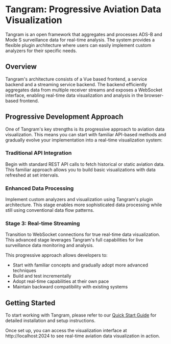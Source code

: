# Tangram: Progressive Aviation Data Visualization

Tangram is an open framework that aggregates and processes ADS-B and Mode S surveillance data for real-time analysis. The system provides a flexible plugin architecture where users can easily implement custom analyzers for their specific needs.

## Overview

Tangram's architecture consists of a Vue based frontend, a service backend and a streaming service backend. The backend efficiently aggregates data from multiple receiver streams and exposes a WebSocket interface, enabling real-time data visualization and analysis in the browser-based frontend.

## Progressive Development Approach

One of Tangram's key strengths is its progressive approach to aviation data visualization. This means you can start with familiar API-based methods and gradually evolve your implementation into a real-time visualization system:

### Traditional API Integration

Begin with standard REST API calls to fetch historical or static aviation data. This familiar approach allows you to build basic visualizations with data refreshed at set intervals.

### Enhanced Data Processing

Implement custom analyzers and visualization using Tangram's plugin architecture. This stage enables more sophisticated data processing while still using conventional data flow patterns.

### Stage 3: Real-time Streaming

Transition to WebSocket connections for true real-time data visualization. This advanced stage leverages Tangram's full capabilities for live surveillance data monitoring and analysis.

This progressive approach allows developers to:
- Start with familiar concepts and gradually adopt more advanced techniques
- Build and test incrementally
- Adopt real-time capabilities at their own pace
- Maintain backward compatibility with existing systems

## Getting Started

To start working with Tangram, please refer to our [Quick Start Guide](quickstart.md) for detailed installation and setup instructions.

Once set up, you can access the visualization interface at http://localhost:2024 to see real-time aviation data visualization in action.
